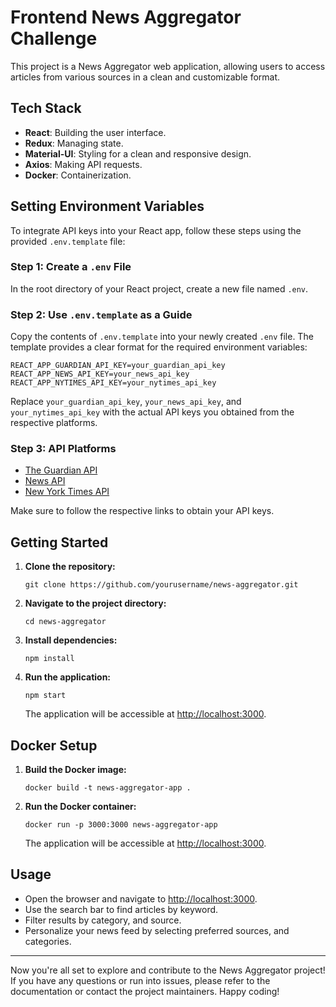 # Frontend News Aggregator Challenge

This project is a News Aggregator web application, allowing users to access articles from various sources in a clean and customizable format.

## Tech Stack

-   **React**: Building the user interface.
-   **Redux**: Managing state.
-   **Material-UI**: Styling for a clean and responsive design.
-   **Axios**: Making API requests.
-   **Docker**: Containerization.

## Setting Environment Variables

To integrate API keys into your React app, follow these steps using the provided `.env.template` file:

### Step 1: Create a `.env` File

In the root directory of your React project, create a new file named `.env`.

### Step 2: Use `.env.template` as a Guide

Copy the contents of `.env.template` into your newly created `.env` file. The template provides a clear format for the required environment variables:

`REACT_APP_GUARDIAN_API_KEY=your_guardian_api_key
REACT_APP_NEWS_API_KEY=your_news_api_key
REACT_APP_NYTIMES_API_KEY=your_nytimes_api_key` 

Replace `your_guardian_api_key`, `your_news_api_key`, and `your_nytimes_api_key` with the actual API keys you obtained from the respective platforms.

### Step 3: API Platforms

-   [The Guardian API](https://open-platform.theguardian.com/)
-   [News API](https://newsapi.org/)
-   [New York Times API](https://developer.nytimes.com/)

Make sure to follow the respective links to obtain your API keys.
## Getting Started

1.  **Clone the repository:**
        
    `git clone https://github.com/yourusername/news-aggregator.git` 
    
2.  **Navigate to the project directory:**
        
    `cd news-aggregator` 
    
3.  **Install dependencies:**
        
    `npm install` 
    
4.  **Run the application:**
        
    `npm start` 
    
    The application will be accessible at [http://localhost:3000](http://localhost:3000/).
    

## Docker Setup

1.  **Build the Docker image:**
        
    `docker build -t news-aggregator-app .` 
    
2.  **Run the Docker container:**
        
    `docker run -p 3000:3000 news-aggregator-app` 
    
    The application will be accessible at [http://localhost:3000](http://localhost:3000/).
    

## Usage

-   Open the browser and navigate to [http://localhost:3000](http://localhost:3000/).
-   Use the search bar to find articles by keyword.
-   Filter results by category, and source.
-   Personalize your news feed by selecting preferred sources, and categories.
----
Now you're all set to explore and contribute to the News Aggregator project! If you have any questions or run into issues, please refer to the documentation or contact the project maintainers. Happy coding!
